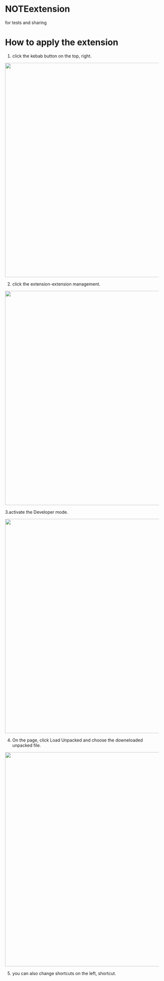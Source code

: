 # NOTEextension

for tests and sharing

# How to apply the extension

1. click the kebab button on the top, right.

<img src="https://github.com/user-attachments/assets/349d82a0-d6e5-462b-9f1d-6e09c278e9f4" width="700" height= "auto">


2. click the extension-extension management.

<img src="https://github.com/user-attachments/assets/fcb47da5-d2af-42a8-84e4-7ed1f86d0e11" width="700" height= "auto">


3.activate the Developer mode.

<img src="https://github.com/user-attachments/assets/ac81ec9b-a937-4cc6-bf41-2cc27b5d0f91" width="700">


4. On the page, click Load Unpacked and choose the downeloaded unpacked file.

<img src="https://github.com/user-attachments/assets/ea673ae6-8d26-4d66-bb51-acc296551979" width="700" height= "auto">


5. you can also change shortcuts on the left, shortcut.


   
